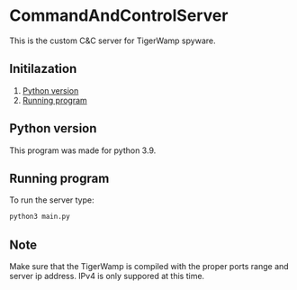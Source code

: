 # CommandAndControlServer
This is the custom C&amp;C server for TigerWamp spyware.

## Initilazation
1. [Python version](#python-version)
2. [Running program](#running-program)

## Python version
This program was made for python 3.9.

## Running program
To run the server type:
```py
python3 main.py
```

## Note
Make sure that the TigerWamp is compiled with the proper ports range and server ip address.
IPv4 is only suppored at this time.

